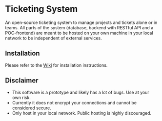 # Ticketing System
An open-source ticketing system to manage projects and tickets alone or in teams. All parts of the system (database, backend with RESTful API and a POC-frontend) are meant to be hosted on your own machine in your local network to be independent of external services.

## Installation
Please refer to the [Wiki](https://github.com/dkettner/ticketing-system/wiki/Getting-started) for installation instructions.

## Disclaimer
- This software is a prototype and likely has a lot of bugs. Use at your own risk.
- Currently it does not encrypt your connections and cannot be considered secure.
- Only host in your local network. Public hosting is highly discouraged.
